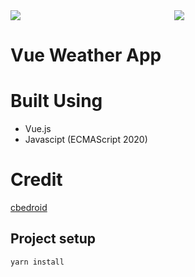 <div styles="display: grid">
  <div style="display:grid; grid-template-columns: 50% 50%; grid-template-row: auto;grid-gap: 10px;">
  <img src="https://user-images.githubusercontent.com/54720725/95668530-3c75ce80-0b43-11eb-9065-b0350bc77768.png"/>
  <img src="https://user-images.githubusercontent.com/54720725/95668338-9923ba00-0b40-11eb-94bf-faa1f4558184.png"/>
  </div>
</div>

# Vue Weather App

# Built Using

- Vue.js
- Javascipt (ECMAScript 2020)

# Credit

[cbedroid][link-author]

## Project setup

```
yarn install
```

[link-author]: https://twitter.com/cbedroid
